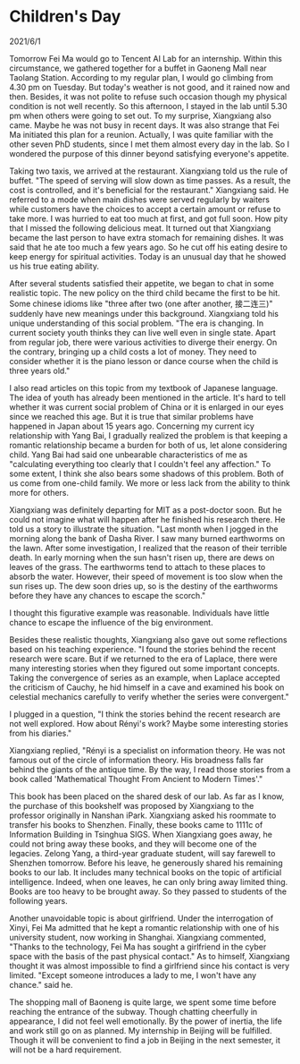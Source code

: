 # Children's Day
2021/6/1

Tomorrow Fei Ma would go to Tencent AI Lab for an internship. Within
this circumstance, we gathered together for a buffet in Gaoneng Mall
near Taolang Station. According to my regular plan, I would go climbing
from 4.30 pm on Tuesday. But today's weather is not good, and it rained
now and then. Besides, it was not polite to refuse such occasion though my
physical condition is not well recently. So this afternoon, I stayed
in the lab until 5.30 pm when others were going to set out.
To my surprise, Xiangxiang also came. Maybe he was not busy in recent days.
It was also strange that Fei Ma initiated this plan for a reunion.
Actually, I was quite familiar with the other seven PhD students, since
I met them almost every day in the lab. So I wondered the purpose of this
dinner beyond satisfying everyone's appetite.

Taking two taxis, we arrived at the restaurant. Xiangxiang told us
the rule of buffet. "The speed of serving will slow down as time passes.
As a result, the cost is controlled, and it's beneficial for the restaurant."
Xiangxiang said. He referred to a mode when main dishes were served regularly
by waiters while customers have the choices to accept a certain amount or refuse
to take more. I was hurried to eat too much at first, and got full soon.
How pity that I missed the following delicious meat. It turned out that
Xiangxiang became the last person to have extra stomach for remaining dishes.
It was said that he ate too much a few years ago. So he cut off
his eating desire to keep energy for spiritual activities. Today is an unusual
day that he showed us his true eating ability.

After several students satisfied their appetite, we began to chat in some
realistic topic. The new policy on the third child became the first to be hit.
Some chinese idioms like "three after two (one after another, 接二连三)" suddenly have new meanings under this
background. Xiangxiang told his unique understanding of this social problem.
"The era is changing. In current society youth thinks they can live well even
in single state. Apart from regular job, there were various activities to diverge their energy. On the contrary, bringing up a child costs a lot of money.
They need to consider whether it is the piano lesson or dance course when the child is three years old."

I also read articles on this topic from my textbook of Japanese
language. The idea of youth has already been mentioned in the article.
It's hard to tell whether it was current social problem of China or
it is enlarged in our eyes since we reached this age. But it is true
that similar problems have happened in Japan about 15 years ago.
Concerning my current icy relationship with Yang Bai, I gradually realized
the problem is that keeping a romantic relationship became a burden for both
of us, let alone considering child. Yang Bai had said one unbearable
characteristics of me as "calculating everything too clearly that I couldn't
feel any affection." To some extent, I think she also bears some shadows
of this problem. Both of us come from one-child family. We more or less lack from the ability to think more for others.

Xiangxiang was definitely departing for MIT as a post-doctor soon. But he could not
imagine what will happen after he finished his research there. He told us a story to
illustrate the situation. "Last month when I jogged in the morning along the
bank of Dasha River. I saw many burned earthworms on the lawn. After some investigation,
I realized that the reason of their terrible death. In early morning when the sun hasn't
risen up, there are dews on leaves of the grass. The earthworms tend to attach to these
places to absorb the water. However, their speed of movement is too slow when the sun rises up. The dew soon dries up, so is the destiny of the earthworms before they have
any chances to escape the scorch."

I thought this figurative example was reasonable. Individuals have little chance to
escape the influence of the big environment.

Besides these realistic thoughts, Xiangxiang also gave out some reflections based
on his teaching experience. "I found the stories behind the recent research were
scare. But if we returned to the era of Laplace, there were many interesting stories
when they figured out some important concepts. Taking the convergence of series
as an example, when Laplace accepted the criticism of Cauchy,
he hid himself in a cave and examined his book on celestial mechanics carefully
to verify whether the series were convergent."

I plugged in a question, "I think the stories behind the recent research are
not well explored. How about Rényi's work? Maybe some interesting stories
from his diaries."

Xiangxiang replied, "Rényi is a specialist on information theory. He was not famous
out of the circle of information theory. His broadness falls far behind the giants of the antique time. By the way, I read those stories from a book called 'Mathematical Thought From Ancient to Modern Times'."

This book has been placed on the shared desk of our lab. As far as I know, the purchase of this bookshelf was proposed by Xiangxiang to the professor originally in Nanshan iPark.
Xiangxiang asked his roommate to transfer his books to Shenzhen. Finally, these books
came to 1111c of Information Building in Tsinghua SIGS. When Xiangxiang goes away,
he could not bring away these books, and they will become one of the legacies.
Zelong Yang, a third-year graduate student, will say farewell to Shenzhen tomorrow.
Before his leave, he generously shared his remaining books to our lab. It includes
many technical books on the topic of artificial intelligence. Indeed, when one leaves,
he can only bring away limited thing. Books are too heavy to be brought away. So they
passed to students of the following years.

Another unavoidable topic is about girlfriend. Under the interrogation of Xinyi,
Fei Ma admitted that he kept a romantic relationship with one of his university
student, now working in Shanghai. Xiangxiang commented, "Thanks to the technology,
Fei Ma has sought a girlfriend
in the cyber space with the basis of the past physical contact."
As to himself, Xiangxiang thought it was almost impossible to find a girlfriend
since his contact is very limited. "Except someone introduces a lady to me,
I won't have any chance." said he.

The shopping mall of Baoneng is quite large, we spent some time before reaching
the entrance of the subway. Though chatting cheerfully in appearance, I did not
feel well emotionally. By the power of inertia, the life and work still go on
as planned. My internship in Beijing will be fulfilled. Though it will be convenient
to find a job in Beijing in the next semester, it will not be a hard requirement.
